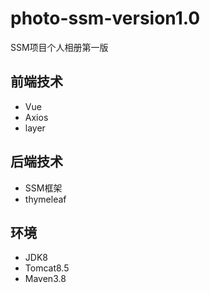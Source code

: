 # photo-ssm-version1.0
SSM项目个人相册第一版
## 前端技术
- Vue 
- Axios
- layer
## 后端技术
- SSM框架
- thymeleaf
## 环境
- JDK8
- Tomcat8.5
- Maven3.8
